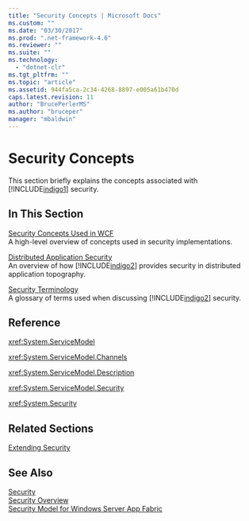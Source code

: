 ```yaml
---
title: "Security Concepts | Microsoft Docs"
ms.custom: ""
ms.date: "03/30/2017"
ms.prod: ".net-framework-4.6"
ms.reviewer: ""
ms.suite: ""
ms.technology: 
  - "dotnet-clr"
ms.tgt_pltfrm: ""
ms.topic: "article"
ms.assetid: 944fa5ca-2c34-4268-8897-e005a61b470d
caps.latest.revision: 11
author: "BrucePerlerMS"
ms.author: "bruceper"
manager: "mbaldwin"
---
```

# Security Concepts
This section briefly explains the concepts associated with [!INCLUDE[indigo1](../../../../includes/indigo1-md.md)] security.  
  
## In This Section  
 [Security Concepts Used in WCF](../../../../docs/framework/wcf/feature-details/security-concepts-used-in-wcf.md)  
 A high-level overview of concepts used in security implementations.  
  
 [Distributed Application Security](../../../../docs/framework/wcf/feature-details/distributed-application-security.md)  
 An overview of how [!INCLUDE[indigo2](../../../../includes/indigo2-md.md)] provides security in distributed application topography.  
  
 [Security Terminology](../../../../docs/framework/wcf/feature-details/wcf-security-terminology.md)  
 A glossary of terms used when discussing [!INCLUDE[indigo2](../../../../includes/indigo2-md.md)] security.  
  
## Reference  
 <xref:System.ServiceModel>  
  
 <xref:System.ServiceModel.Channels>  
  
 <xref:System.ServiceModel.Description>  
  
 <xref:System.ServiceModel.Security>  
  
 <xref:System.Security>  
  
## Related Sections  
 [Extending Security](../../../../docs/framework/wcf/extending/extending-security.md)  
  
## See Also  
 [Security](../../../../docs/framework/wcf/feature-details/windows-communication-foundation-security.md)   
 [Security Overview](../../../../docs/framework/wcf/feature-details/security-overview.md)   
 [Security Model for Windows Server App Fabric](http://go.microsoft.com/fwlink/?LinkID=201279&clcid=0x409)